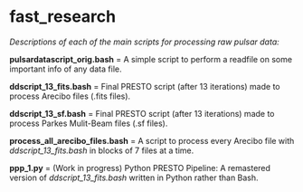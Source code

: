 # fast_research

*Descriptions of each of the main scripts for processing raw pulsar data:*

**pulsardatascript_orig.bash** = A simple script to perform a readfile on some important info of any data file.

**ddscript_13_fits.bash** = Final PRESTO script (after 13 iterations) made to process Arecibo files (.fits files).

**ddscript_13_sf.bash** = Final PRESTO script (after 13 iterations) made to process Parkes Mulit-Beam files (.sf files).

**process_all_arecibo_files.bash** = A script to process every Arecibo file with *ddscript_13_fits.bash* in blocks of 7 files at a time.

**ppp_1.py** = (Work in progress) Python PRESTO Pipeline: A remastered version of *ddscript_13_fits.bash* written in Python rather than Bash.
